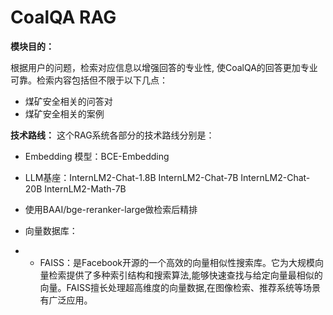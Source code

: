 # CoalQA RAG

**模块目的：**

 根据用户的问题，检索对应信息以增强回答的专业性, 使CoalQA的回答更加专业可靠。检索内容包括但不限于以下几点：

- 煤矿安全相关的问答对
- 煤矿安全相关的案例

**技术路线：**
这个RAG系统各部分的技术路线分别是：

- Embedding 模型：BCE-Embedding

- LLM基座：InternLM2-Chat-1.8B InternLM2-Chat-7B InternLM2-Chat-20B InternLM2-Math-7B

- 使用BAAI/bge-reranker-large做检索后精排

- 向量数据库：

- - FAISS：是Facebook开源的一个高效的向量相似性搜索库。它为大规模向量检索提供了多种索引结构和搜索算法,能够快速查找与给定向量最相似的向量。FAISS擅长处理超高维度的向量数据,在图像检索、推荐系统等场景有广泛应用。

